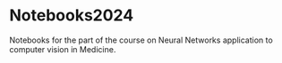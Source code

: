 # Notebooks2024
Notebooks for the part of the course on Neural Networks application to computer vision in Medicine.

